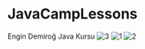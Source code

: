 # JavaCampLessons
Engin Demiroğ Java Kursu 
![3](https://user-images.githubusercontent.com/68777717/120719751-7e3cf600-c4d3-11eb-85a5-5823dbe50e43.png)
![1](https://user-images.githubusercontent.com/68777717/120719757-809f5000-c4d3-11eb-8e7d-fcca73dddb6b.png)
![2](https://user-images.githubusercontent.com/68777717/120719763-81d07d00-c4d3-11eb-95c4-0cdcf2c3f50a.png)
